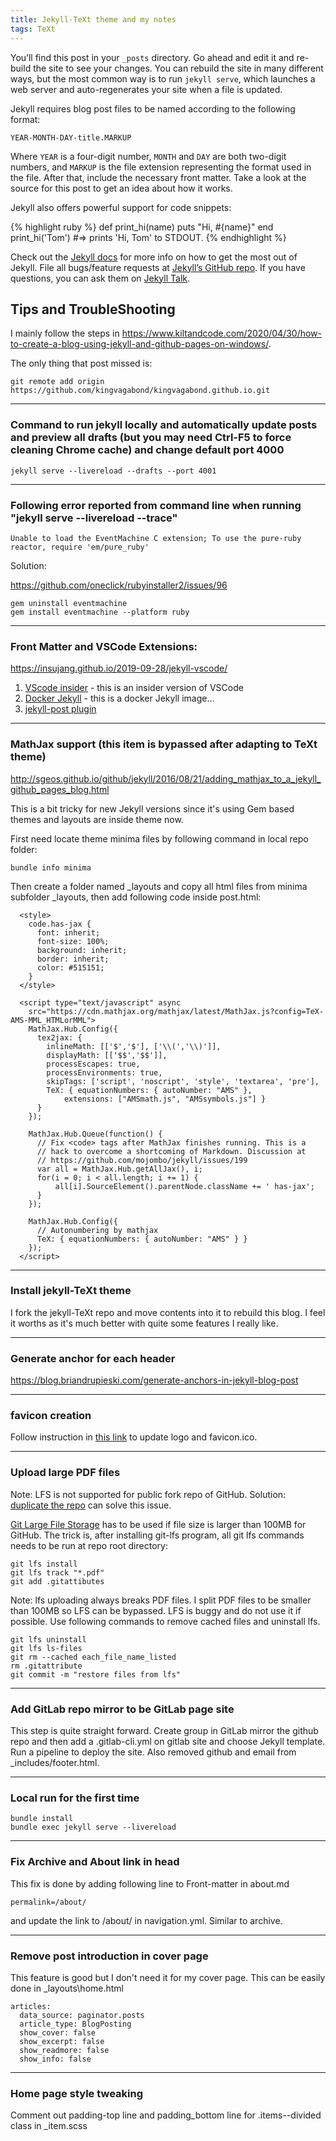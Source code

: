 ```yaml
---
title: Jekyll-TeXt theme and my notes
tags: TeXt
---
```


You’ll find this post in your `_posts` directory. Go ahead and edit it and re-build the site to see your changes. You can rebuild the site in many different ways, but the most common way is to run `jekyll serve`, which launches a web server and auto-regenerates your site when a file is updated.

Jekyll requires blog post files to be named according to the following format:

`YEAR-MONTH-DAY-title.MARKUP`

Where `YEAR` is a four-digit number, `MONTH` and `DAY` are both two-digit numbers, and `MARKUP` is the file extension representing the format used in the file. After that, include the necessary front matter. Take a look at the source for this post to get an idea about how it works.

Jekyll also offers powerful support for code snippets:

{% highlight ruby %}
def print_hi(name)
  puts "Hi, #{name}"
end
print_hi('Tom')
#=> prints 'Hi, Tom' to STDOUT.
{% endhighlight %}

Check out the [Jekyll docs][jekyll-docs] for more info on how to get the most out of Jekyll. File all bugs/feature requests at [Jekyll’s GitHub repo][jekyll-gh]. If you have questions, you can ask them on [Jekyll Talk][jekyll-talk].

[jekyll-docs]: https://jekyllrb.com/docs/home
[jekyll-gh]:   https://github.com/jekyll/jekyll
[jekyll-talk]: https://talk.jekyllrb.com/

## Tips and TroubleShooting

I mainly follow the steps in https://www.kiltandcode.com/2020/04/30/how-to-create-a-blog-using-jekyll-and-github-pages-on-windows/.

The only thing that post missed is:

```
git remote add origin https://github.com/kingvagabond/kingvagabond.github.io.git
```

---

### Command to run jekyll locally and automatically update posts and preview all drafts (but you may need Ctrl-F5 to force cleaning Chrome cache) and change default port 4000

```
jekyll serve --livereload --drafts --port 4001
```

---

### Following error reported from command line when running "jekyll serve --livereload --trace"

```
Unable to load the EventMachine C extension; To use the pure-ruby reactor, require 'em/pure_ruby'
```

Solution:

https://github.com/oneclick/rubyinstaller2/issues/96

```
gem uninstall eventmachine
gem install eventmachine --platform ruby
```

---

### Front Matter and VSCode Extensions:

https://insujang.github.io/2019-09-28/jekyll-vscode/

1. [VScode insider](https://code.visualstudio.com/insiders/) - this is an insider version of VSCode
2. [Docker Jekyll](https://hub.docker.com/r/jekyll/jekyll/) - this is a docker Jekyll image...
3. [jekyll-post plugin](https://marketplace.visualstudio.com/items?itemName=rohgarg.jekyll-post)

---

### MathJax support (this item is bypassed after adapting to TeXt theme)

http://sgeos.github.io/github/jekyll/2016/08/21/adding_mathjax_to_a_jekyll_github_pages_blog.html

This is a bit tricky for new Jekyll versions since it's using Gem based themes and layouts are inside theme now.

First need locate theme minima files by following command in local repo folder:

```
bundle info minima
```

Then create a folder named _layouts and copy all html files from minima subfolder _layouts, then add following code inside post.html:

```
  <style>
    code.has-jax {
      font: inherit;
      font-size: 100%;
      background: inherit;
      border: inherit;
      color: #515151;
    }
  </style>

  <script type="text/javascript" async
    src="https://cdn.mathjax.org/mathjax/latest/MathJax.js?config=TeX-AMS-MML_HTMLorMML">
    MathJax.Hub.Config({
      tex2jax: {
        inlineMath: [['$','$'], ['\\(','\\)']],
        displayMath: [['$$','$$']],
        processEscapes: true,
        processEnvironments: true,
        skipTags: ['script', 'noscript', 'style', 'textarea', 'pre'],
        TeX: { equationNumbers: { autoNumber: "AMS" },
            extensions: ["AMSmath.js", "AMSsymbols.js"] }
      }
    });

    MathJax.Hub.Queue(function() {
      // Fix <code> tags after MathJax finishes running. This is a
      // hack to overcome a shortcoming of Markdown. Discussion at
      // https://github.com/mojombo/jekyll/issues/199
      var all = MathJax.Hub.getAllJax(), i;
      for(i = 0; i < all.length; i += 1) {
          all[i].SourceElement().parentNode.className += ' has-jax';
      }
    });

    MathJax.Hub.Config({
      // Autonumbering by mathjax
      TeX: { equationNumbers: { autoNumber: "AMS" } }
    });
  </script>
```

---

### Install jekyll-TeXt theme

I fork the jekyll-TeXt repo and move contents into it to rebuild this blog. I feel it worths as it's much better with quite some features I really like.

---

### Generate anchor for each header

https://blog.briandrupieski.com/generate-anchors-in-jekyll-blog-post

---

### favicon creation

Follow instruction in [this link](https://tianqi.name/jekyll-TeXt-theme/docs/en/logo-and-favicon) to update logo and favicon.ico.

---

### Upload large PDF files

Note: LFS is not supported for public fork repo of GitHub. Solution: [duplicate the repo](https://docs.github.com/en/free-pro-team@latest/github/creating-cloning-and-archiving-repositories/duplicating-a-repository) can solve this issue.

[Git Large File Storage](https://git-lfs.github.com/) has to be used if file size is larger than 100MB for GitHub. The trick is, after installing git-lfs program, all git lfs commands needs to be run at repo root directory:

```
git lfs install
git lfs track "*.pdf"
git add .gitattibutes
```

Note: lfs uploading always breaks PDF files. I split PDF files to be smaller than 100MB so LFS can be bypassed. LFS is buggy and do not use it if possible. Use following commands to remove cached files and uninstall lfs.

```
git lfs uninstall
git lfs ls-files
git rm --cached each_file_name_listed
rm .gitattribute
git commit -m "restore files from lfs"
```

---

### Add GitLab repo mirror to be GitLab page site

This step is quite straight forward. Create group in GitLab mirror the github repo and then add a .gitlab-cli.yml on gitlab site and choose Jekyll template. Run a pipeline to deploy the site. Also removed github and email from _includes/footer.html.

---

### Local run for the first time

  ```script
  bundle install
  bundle exec jekyll serve --livereload
  ```

---

### Fix Archive and About link in head

This fix is done by adding following line to Front-matter in about.md

```
permalink=/about/
```

and update the link to /about/ in navigation.yml. Similar to archive.

---

### Remove post introduction in cover page

This feature is good but I don't need it for my cover page. This can be easily done in _layouts\home.html

```
articles:
  data_source: paginator.posts
  article_type: BlogPosting
  show_cover: false
  show_excerpt: false
  show_readmore: false
  show_info: false
```

---

### Home page style tweaking

Comment out padding-top line and padding_bottom line for .items--divided class in _item.scss
